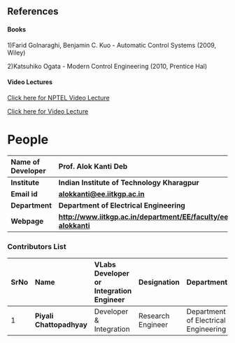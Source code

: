 ## References
#### Books
<p>1)Farid Golnaraghi, Benjamin C. Kuo - Automatic Control Systems (2009, Wiley)</p>
<p>2)Katsuhiko Ogata - Modern Control Engineering (2010, Prentice Hal)</p>


#### Video Lectures
<p><a href="https://www.youtube.com/watch?v=tJNaPt5aPmg" target="_blank">Click here for NPTEL Video Lecture</a></p>
<p><a href="https://www.youtube.com/watch?v=Av86LcNuiMQ" target="_blank">Click here for Video Lecture</a></p>

# People

<b>Name of Developer | <b> **Prof. Alok Kanti Deb**
:--|:--|
<b> Institute | <b>  **Indian Institute of Technology Kharagpur**
<b> Email id|     <b>  **alokkanti@ee.iitkgp.ac.in**
<b> Department |  **Department of Electrical Engineering**
<b>Webpage| <b> http://www.iitkgp.ac.in/department/EE/faculty/ee-alokkanti

### Contributors List

SrNo | Name | VLabs Developer or Integration Engineer | Designation | Department| Institute
:--|:--|:--|:--|:--|:--|
1 | **Piyali Chattopadhyay** | Developer & Integration | Research Engineer | Department of Electrical Engineering | IIT Kharagpur | 